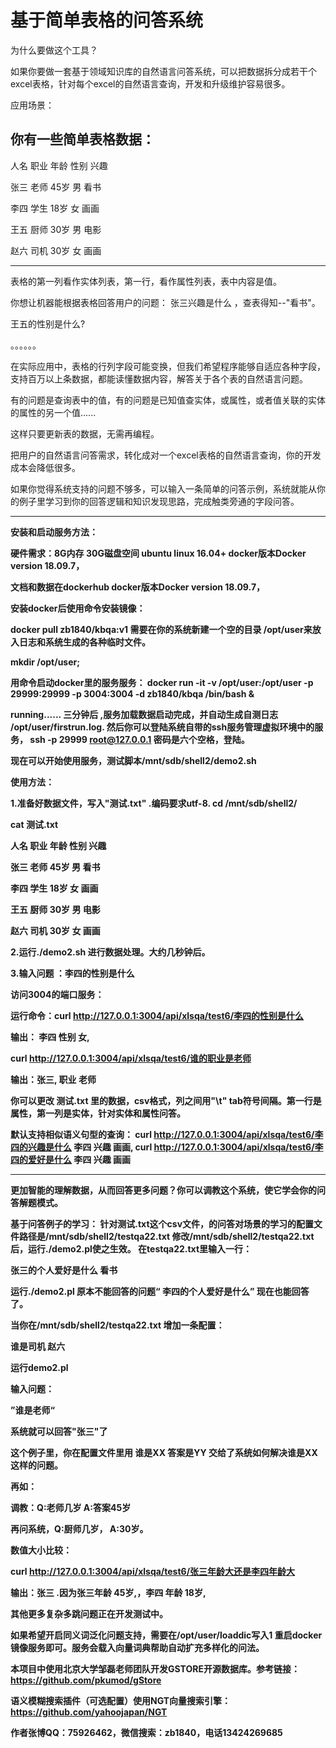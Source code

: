 # 基于简单表格的问答系统
为什么要做这个工具？

如果你要做一套基于领域知识库的自然语言问答系统，可以把数据拆分成若干个excel表格，针对每个excel的自然语言查询，开发和升级维护容易很多。

应用场景：

你有一些简单表格数据：
----------------------------------
人名    职业    年龄    性别    兴趣

张三    老师    45岁    男      看书

李四    学生    18岁    女      画画

王五    厨师    30岁    男      电影

赵六    司机    30岁    女      画画


------------------------------------

表格的第一列看作实体列表，第一行，看作属性列表，表中内容是值。

你想让机器能根据表格回答用户的问题： 张三兴趣是什么 ，查表得知--"看书"。

王五的性别是什么?

。。。。。。


在实际应用中，表格的行列字段可能变换，但我们希望程序能够自适应各种字段，支持百万以上条数据，都能读懂数据内容，解答关于各个表的自然语言问题。

有的问题是查询表中的值，有的问题是已知值查实体，或属性，或者值关联的实体的属性的另一个值......

这样只要更新表的数据，无需再编程。

把用户的自然语言问答需求，转化成对一个excel表格的自然语言查询，你的开发成本会降低很多。

如果你觉得系统支持的问题不够多，可以输入一条简单的问答示例，系统就能从你的例子里学习到你的回答逻辑和知识发现思路，完成触类旁通的字段问答。


------------------------------


<b>安装和启动服务方法：

硬件需求：8G内存 30G磁盘空间
ubuntu linux 16.04+
docker版本Docker version 18.09.7，

文档和数据在dockerhub
docker版本Docker version 18.09.7，

安装docker后使用命令安装镜像：

docker pull zb1840/kbqa:v1
需要在你的系统新建一个空的目录 /opt/user来放入日志和系统生成的各种临时文件。

mkdir /opt/user;

用命令启动docker里的服务服务：
docker run -it -v /opt/user:/opt/user -p 29999:29999 -p 3004:3004   -d zb1840/kbqa /bin/bash &

running......
三分钟后 ,服务加载数据启动完成，并自动生成自测日志  /opt/user/firstrun.log. 
然后你可以登陆系统自带的ssh服务管理虚拟环境中的服务，
ssh -p 29999  root@127.0.0.1
密码是六个空格，登陆。

现在可以开始使用服务，测试脚本/mnt/sdb/shell2/demo2.sh 




<b>使用方法：

1.准备好数据文件，写入"测试.txt" .编码要求utf-8.
cd /mnt/sdb/shell2/

cat 测试.txt 

人名    职业    年龄    性别    兴趣

张三    老师    45岁    男      看书

李四    学生    18岁    女      画画

王五    厨师    30岁    男      电影

赵六    司机    30岁    女      画画

2.运行./demo2.sh 进行数据处理。大约几秒钟后。

3.输入问题 ：李四的性别是什么

访问3004的端口服务：

运行命令：curl http://127.0.0.1:3004/api/xlsqa/test6/李四的性别是什么

输出：  李四 性别 女,


 curl http://127.0.0.1:3004/api/xlsqa/test6/谁的职业是老师
 
 输出：张三, 职业 老师
 


你可以更改 测试.txt 里的数据，csv格式，列之间用"\t" tab符号间隔。第一行是属性，第一列是实体，针对实体和属性问答。

默认支持相似语义句型的查询：
curl http://127.0.0.1:3004/api/xlsqa/test6/李四的兴趣是什么
李四 兴趣 画画,
curl http://127.0.0.1:3004/api/xlsqa/test6/李四的爱好是什么
李四 兴趣 画画

------------------------------

<b>更加智能的理解数据，从而回答更多问题？你可以调教这个系统，使它学会你的问答解题模式。

基于问答例子的学习：
针对测试.txt这个csv文件，的问答对场景的学习的配置文件路径是/mnt/sdb/shell2/testqa22.txt
修改/mnt/sdb/shell2/testqa22.txt 后，运行./demo2.pl使之生效。
在testqa22.txt里输入一行：

张三的个人爱好是什么 看书

运行./demo2.pl
原本不能回答的问题“ 李四的个人爱好是什么” 现在也能回答了。

当你在/mnt/sdb/shell2/testqa22.txt 增加一条配置：

谁是司机  赵六

运行demo2.pl

输入问题：

”谁是老师“

系统就可以回答"张三"了



这个例子里，你在配置文件里用 谁是XX 答案是YY  交给了系统如何解决谁是XX这样的问题。

再如：

调教：Q:老师几岁  A:答案45岁

再问系统，Q:厨师几岁， A:30岁。


数值大小比较：

curl http://127.0.0.1:3004/api/xlsqa/test6/张三年龄大还是李四年龄大

输出：张三 .因为张三年龄  45岁,，李四 年龄  18岁,



其他更多复杂多跳问题正在开发测试中。


如果希望开启同义词泛化问题支持，需要在/opt/user/loaddic写入1 重启docker镜像服务即可。服务会载入向量词典帮助自动扩充多样化的问法。



本项目中使用北京大学邹磊老师团队开发GSTORE开源数据库。参考链接：
https://github.com/pkumod/gStore

语义模糊搜索插件（可选配置）使用NGT向量搜索引擎：
https://github.com/yahoojapan/NGT

作者张博QQ：75926462，微信搜索：zb1840，电话13424269685

